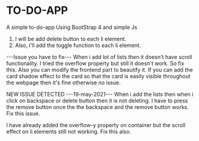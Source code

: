 # TO-DO-APP
A simple to-do-app 
Using BootStrap 4 and simple Js

1. I will be add delete button to each li element.
2. Also, I'll add the toggle function to each li element.

---Issue you have to fix---
 When i add lot of lists then it doesn't have scroll functionality. I tried the overflow property but still it doesn't work. So fix this.
 Also you can modify the frontend part to beautify it. If you can add the card shadow effect to the card so that the card is easily visible throughout the webpage then 
 it's fine otherwise no issue. 



NEW ISSUE DETECTED ---19-may-2021---
    When i add the lists then when i click on backspace or delete button then it is not deleting. I have to press the remove button once the  the backspace and the remove button works. Fix this issue.

I have already added the overflow-y property on container but the scroll effect on li elements still not working. Fix this also.
